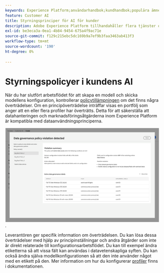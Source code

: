 ```yaml
---
keywords: Experience Platform;användarhandbok;kundhandbok;populära ämnen;åtkomstkontroller;skapa modell;
feature: Customer AI
title: Styrningsprinciper för AI för kunder
description: Adobe Experience Platform tillhandahåller flera tjänster och verktyg som gör att du kan kontrollera dina insamlade upplevelsedata på ett säkert sätt.
exl-id: be3eca3a-0ea1-4b84-9454-675a4f9ac71e
source-git-commit: f129c215ebc5dc169b9a7ef9b3faa3463ab413f3
workflow-type: tm+mt
source-wordcount: '190'
ht-degree: 0%

---
```


# Styrningspolicyer i kundens AI

När du har slutfört arbetsflödet för att skapa en modell och skicka modellens konfiguration, kontrollerar [policytillämpningen](/help/data-governance/enforcement/auto-enforcement.md) om det finns några överträdelser. Om en principöverträdelse inträffar visas en portfölj som anger att en eller flera profiler har överträtts. Detta för att säkerställa att datahanteringen och marknadsföringsåtgärderna inom Experience Platform är kompatibla med dataanvändningsprinciperna.

![En pover som visar information om principöverträdelsen](../images/user-guide/policy-violation-popover-cai.png).

Leverantören ger specifik information om överträdelsen. Du kan lösa dessa överträdelser med hjälp av principinställningar och andra åtgärder som inte är direkt relaterade till konfigurationsarbetsflödet. Du kan till exempel ändra etiketterna så att vissa fält kan användas i datavetenskapliga syften. Du kan också ändra själva modellkonfigurationen så att den inte använder något med en etikett på den. Mer information om hur du konfigurerar [profiler](/help/data-governance/policies/overview.md) finns i dokumentationen.
